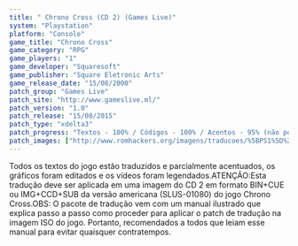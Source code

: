 ```yaml
---
title: " Chrono Cross (CD 2) (Games Live)"
system: "Playstation"
platform: "Console"
game_title: "Chrono Cross"
game_category: "RPG"
game_players: "1"
game_developer: "Squaresoft"
game_publisher: "Square Eletronic Arts"
game_release_date: "15/08/2000"
patch_group: "Games Live"
patch_site: "http://www.gameslive.ml/"
patch_version: "1.0"
patch_release: "15/08/2015"
patch_type: "xdelta3"
patch_progress: "Textos - 100% / Códigos - 100% / Acentos - 95% (não possui os acentos Ã e Õ) / Gráficos - 100% / Vídeos - 100%"
patch_images: ["http://www.romhackers.org/imagens/traducoes/%5BPS1%5D%20Chrono%20Cross%20-%20Games%20Live%20-%201.jpg","http://www.romhackers.org/imagens/traducoes/%5BPS1%5D%20Chrono%20Cross%20-%20Games%20Live%20-%204.jpg","http://www.romhackers.org/imagens/traducoes/%5BPS1%5D%20Chrono%20Cross%20-%20Games%20Live%20-%205.jpg"]
---
```

Todos os textos do jogo estão traduzidos e parcialmente acentuados, os gráficos foram editados e os vídeos foram legendados.ATENÇÃO:Esta tradução deve ser aplicada em uma imagem do CD 2 em formato BIN+CUE ou IMG+CCD+SUB da versão americana (SLUS-01080) do jogo Chrono Cross.OBS: O pacote de tradução vem com um manual ilustrado que explica passo a passo como proceder para aplicar o patch de tradução na imagem ISO do jogo. Portanto, recomendados a todos que leiam esse manual para evitar quaisquer contratempos.